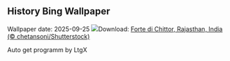 ## History Bing Wallpaper
Wallpaper date: 2025-09-25
![](https://www.bing.com/th?id=OHR.FortChittorgarh_IT-IT3892899630_UHD.jpg&w=1000)Download: [Forte di Chittor, Rajasthan, India (© chetansoni/Shutterstock)](https://www.bing.com/th?id=OHR.FortChittorgarh_IT-IT3892899630_UHD.jpg)

Auto get programm by LtgX
